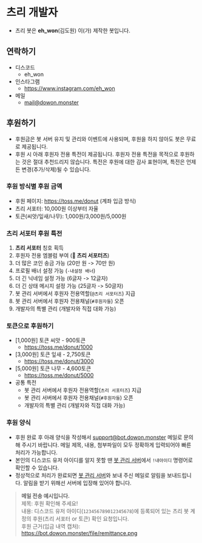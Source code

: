 # 츠리 개발자
- 츠리 봇은 **eh_won**(김도원) 이(가) 제작한 봇입니다.

## 연락하기
- 디스코드
  - eh_won
- 인스타그램
  - https://www.instagram.com/eh_won
- 메일
  - mail@dowon.monster

## 후원하기
- 후원금은 봇 서버 유지 및 관리와 이벤트에 사용되며, 후원을 하지 않아도 봇은 무료로 제공됩니다.
- 후원 시 아래 후원자 전용 특전이 제공됩니다. 후원자 전용 특전을 목적으로 후원하는 것은 절대 추천드리지 않습니다. 특전은 후원에 대한 감사 표현이며, 특전은 언제든 변경(추가/삭제)될 수 있습니다.

### 후원 방식별 후원 금액
- 후원 페이지: https://toss.me/donut (계좌 입금 방식)
- 츠리 서포터: 10,000원 이상부터 자율
- 토큰(씨앗/잎새/나무): 1,000원/3,000원/5,000원

### 츠리 서포터 후원 특전

1. **츠리 서포터** 칭호 획득
2. 후원자 전용 엠블럼 부여 (**🌟 츠리 서포터즈**)
3. 더 많은 코인 송금 가능 (20만 원 -> 70만 원)
4. 프로필 배너 설정 가능 (`-내설정 배너`)
5. 더 긴 닉네임 설정 가능 (6글자 -> 12글자)
6. 더 긴 상태 메시지 설정 가능 (25글자 -> 50글자)
7. 봇 관리 서버에서 후원자 전용역할(`@츠리 서포터즈`) 지급
8. 봇 관리 서버에서 후원자 전용채널(`#후원자들`) 오픈
9. 개발자의 특별 관리 (개발자와 직접 대화 가능)

### 토큰으로 후원하기

- [1,000원] 토큰 씨앗 - 900토큰
  - https://toss.me/donut/1000
- [3,000원] 토큰 잎새 - 2,750토큰
  - https://toss.me/donut/3000
- [5,000원] 토큰 나무 - 4,600토큰
  - https://toss.me/donut/5000
- 공통 특전
  - 봇 관리 서버에서 후원자 전용역할(`츠리 서포터즈`) 지급
  - 봇 관리 서버에서 후원자 전용채널(`#후원자들`) 오픈
  - 개발자의 특별 관리 (개발자와 직접 대화 가능)

### 후원 양식
- 후원 완료 후 아래 양식을 작성해서 support@bot.dowon.monster 메일로 문의해 주시기 바랍니다. 메일 제목, 내용, 첨부파일이 모두 정확하게 입력되어야 빠른 처리가 가능합니다.
- 본인의 디스코드 유저 아이디를 알지 못할 땐 [봇 관리 서버](https://bot.dowon.monster/join)에서 `!내아이디` 명령어로 확인할 수 있습니다.
- 정상적으로 처리가 완료되면 [봇 관리 서버](https://bot.dowon.monster/join)와 보내 주신 메일로 알림을 보내드립니다. 알림을 받기 위해선 서버에 입장해 있어야 합니다.

> **메일 전송 예시입니다.** \
제목: 후원 확인해 주세요! \
내용: 디스코드 유저 아이디(`123456789012345678`)에 등록되어 있는 츠리 봇 계정의 후원(츠리 서포터 or 토큰) 확인 요청입니다. \
후원 근거(입금 내역 캡처): https://bot.dowon.monster/file/remittance.png
